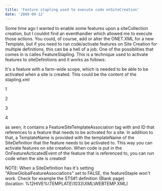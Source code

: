 ```yaml
---
title: 'Feature stapling used to execute code onSiteCreation'
date: '2009-09-12'
---
```


Some time ago I wanted to enable some features upon a siteCollection creation, but I couldnt find an eventhandler which allowed me to execute those actions. You could, of course, add or alter the ONET.XML for a new Template, but if you need to run code/activate features on Site Creation for multiple definitions, this can be a hell of a job. One of the possiblities that comes in is calles FeatureStapling. This is a technique used to activate features to siteDefinitions and it works as follows:

It's a feature with a farm-wide scope, which is needed to be able to be activated when a site is created. This could be the content of the stapling.xml

1 <Elements xmlns="http://schemas.microsoft.com/sharepoint/">

2   <FeatureSiteTemplateAssociation Id="F6924D36-2FA8-4f0b-B16D-06B7250180FA" TemplateName="GLOBAL" />

3   <FeatureSiteTemplateAssociation Id="F6924D36-2FA8-4f0b-B16D-06B7250180FA" TemplateName="STS#1" />

4 </Elements>

as seen, it contains a FeatureSiteTemplateAssociation tag with and ID that references to a feature that needs to be activated for a site. In addition to that, a TemplateName is provided with the templateName of the SiteDefinition that the feature needs to be activated to. This way you can activate features on site creation. When code is put in the OnFeatureActicatedEvent of the feature that is referenced to, you can run code when the site is created!

NOTE: When a SiteDefinition has it's setting "AllowGlobalFeatureAssociations" set to FALSE, the featureStaple won't work. Check for example the STS#1 definition (Blank page)  
(location: %12HIVE%\\TEMPLATE\\1033\\XML\\WEBTEMP.XML)
